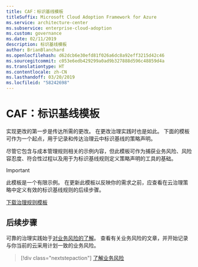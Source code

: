 ```yaml
---
title: CAF：标识基线模板
titleSuffix: Microsoft Cloud Adoption Framework for Azure
ms.service: architecture-center
ms.subservice: enterprise-cloud-adoption
ms.custom: governance
ms.date: 02/11/2019
description: 标识基线模板
author: BrianBlanchard
ms.openlocfilehash: d62dcb6e30efd81f026a6dc8a92eff3215d42c46
ms.sourcegitcommit: c053e6edb429299a0ad9b327888d596c48859d4a
ms.translationtype: HT
ms.contentlocale: zh-CN
ms.lasthandoff: 03/20/2019
ms.locfileid: "58242698"
---
```

# <a name="caf-identity-baseline-template"></a>CAF：标识基线模板

实现更改的第一步是传达所需的更改。 在更改治理实践时也是如此。 下面的模板可作为一个起点，用于记录和传达治理云中标识基线的策略声明。  

尽管它包含与成本管理规则相关的示例内容，但此模板可作为捕获业务风险、风险容忍度、符合性过程以及用于为标识基线规则定义策略声明的工具的基础。

> [!IMPORTANT]
> 此模板是一个有限示例。 在更新此模板以反映你的需求之前，应查看在云治理策略中定义有效的标识基线规则的后续步骤。

<!-- markdownlint-disable MD033 -->

 <a href="https://archcenter.blob.core.windows.net/cdn/fusion/governance/Governance Discipline Template.docx">下载治理规则模板</a>

<!-- markdownlint-enable MD033 -->

## <a name="next-steps"></a>后续步骤

可靠的治理实践始于[对业务风险的了解](./business-risks.md)。 查看有关业务风险的文章，并开始记录与你当前的云采用计划一致的业务风险。

> [!div class="nextstepaction"]
> [了解业务风险](./business-risks.md)
